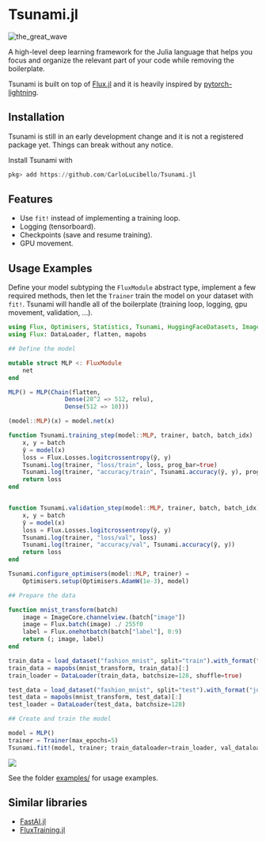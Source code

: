 # Tsunami.jl

![the_great_wave](https://raw.githubusercontent.com/CarloLucibello/Tsunami.jl/main/docs/src/assets/the_great_wave.jpg)

A high-level deep learning framework for the Julia language 
that helps you focus and organize the relevant part of your code
while removing the boilerplate. 

Tsunami  is built on top of [Flux.jl](https://github.com/FluxML/Flux.jl)
and it is heavily inspired by [pytorch-lightning](https://pytorch-lightning.readthedocs.io/en/latest/).

## Installation 

Tsunami is still in an early development change and it is not a registered package yet. 
Things can break without any notice. 

Install Tsunami with 
```julia
pkg> add https://github.com/CarloLucibello/Tsunami.jl
```

## Features

- Use `fit!` instead of implementing a training loop.
- Logging (tensorboard).
- Checkpoints (save and resume training).
- GPU movement.

## Usage Examples

Define your model subtyping the `FluxModule` abstract type, implement a few required methods, then let the `Trainer`
train the model on your dataset with `fit!`. Tsunami will handle all of the boilerplate (training loop, logging, gpu movement, validation, ...).

```julia
using Flux, Optimisers, Statistics, Tsunami, HuggingFaceDatasets, ImageCore
using Flux: DataLoader, flatten, mapobs

## Define the model 

mutable struct MLP <: FluxModule
    net
end

MLP() = MLP(Chain(flatten,
                Dense(28^2 => 512, relu), 
                Dense(512 => 10)))

(model::MLP)(x) = model.net(x)

function Tsunami.training_step(model::MLP, trainer, batch, batch_idx)
    x, y = batch
    ŷ = model(x)
    loss = Flux.Losses.logitcrossentropy(ŷ, y)
    Tsunami.log(trainer, "loss/train", loss, prog_bar=true)
    Tsunami.log(trainer, "accuracy/train", Tsunami.accuracy(ŷ, y), prog_bar=true)
    return loss
end


function Tsunami.validation_step(model::MLP, trainer, batch, batch_idx)
    x, y = batch
    ŷ = model(x)
    loss = Flux.Losses.logitcrossentropy(ŷ, y)
    Tsunami.log(trainer, "loss/val", loss)
    Tsunami.log(trainer, "accuracy/val", Tsunami.accuracy(ŷ, y))
    return loss
end

Tsunami.configure_optimisers(model::MLP, trainer) = 
    Optimisers.setup(Optimisers.AdamW(1e-3), model)

## Prepare the data

function mnist_transform(batch)
    image = ImageCore.channelview.(batch["image"])
    image = Flux.batch(image) ./ 255f0
    label = Flux.onehotbatch(batch["label"], 0:9)
    return (; image, label)
end

train_data = load_dataset("fashion_mnist", split="train").with_format("julia")
train_data = mapobs(mnist_transform, train_data)[:]
train_loader = DataLoader(train_data, batchsize=128, shuffle=true)

test_data = load_dataset("fashion_mnist", split="test").with_format("julia")
test_data = mapobs(mnist_transform, test_data)[:]
test_loader = DataLoader(test_data, batchsize=128)

## Create and train the model

model = MLP()
trainer = Trainer(max_epochs=5)
Tsunami.fit!(model, trainer; train_dataloader=train_loader, val_dataloader=test_loader);
```

<img src="https://raw.githubusercontent.com/CarloLucibello/Tsunami.jl/main/docs/src/assets/readme_output.png">

See the folder [examples/](https://github.com/CarloLucibello/Tsunami.jl/tree/main/examples) for usage examples.

## Similar libraries 

- [FastAI.jl](https://github.com/FluxML/FastAI.jl)
- [FluxTraining.jl](https://github.com/FluxML/FluxTraining.jl)
